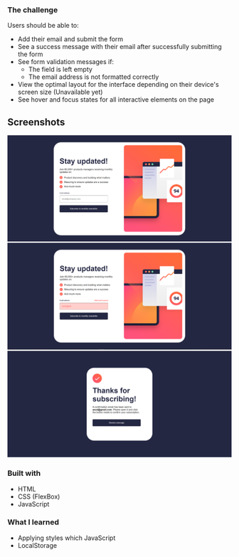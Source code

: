 ### The challenge

Users should be able to:

- Add their email and submit the form
- See a success message with their email after successfully submitting the form
- See form validation messages if:
  - The field is left empty
  - The email address is not formatted correctly
- View the optimal layout for the interface depending on their device's screen size (Unavailable yet)
- See hover and focus states for all interactive elements on the page

## Screenshots
![Alt text](assets/images/ss1.PNG)
![Alt text](assets/images/ss2.PNG)
![Alt text](assets/images/ss3.PNG)

### Built with
- HTML
- CSS (FlexBox)
- JavaScript

### What I learned
- Applying styles which JavaScript
- LocalStorage

